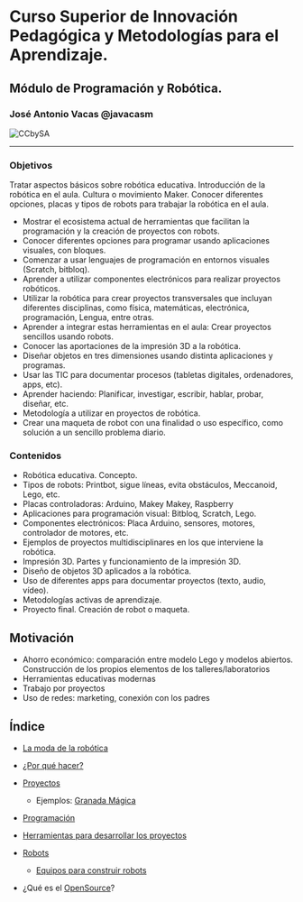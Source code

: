 # Curso Superior de Innovación Pedagógica y Metodologías para el Aprendizaje.

## Módulo de Programación y Robótica.

### José Antonio Vacas @javacasm

![CCbySA](imagenes/CCbySQ_88x31.png)

* * *

### Objetivos

Tratar aspectos básicos sobre robótica educativa. Introducción de la robótica en el aula. Cultura o movimiento Maker.
Conocer diferentes opciones, placas y tipos de robots para trabajar la robótica en el aula.
- Mostrar el ecosistema actual de herramientas que facilitan la programación y la creación de proyectos con robots.
- Conocer diferentes opciones para programar usando aplicaciones visuales, con bloques.
- Comenzar a usar lenguajes de programación en entornos visuales (Scratch, bitbloq).
- Aprender a utilizar componentes electrónicos para realizar proyectos robóticos.
- Utilizar la robótica para crear proyectos transversales que incluyan diferentes disciplinas, como  física,  matemáticas, electrónica, programación, Lengua, entre otras.
- Aprender a integrar estas herramientas en el aula: Crear proyectos sencillos usando robots.
- Conocer las aportaciones de la impresión 3D a la robótica.
- Diseñar objetos en tres dimensiones usando distinta aplicaciones y programas.
- Usar las TIC para documentar procesos (tabletas digitales, ordenadores, apps, etc).
- Aprender haciendo: Planificar, investigar, escribir, hablar, probar, diseñar, etc.
- Metodología a utilizar en proyectos de robótica.
- Crear una maqueta de robot con una finalidad o uso específico, como solución a un sencillo problema diario.



### Contenidos

* Robótica educativa. Concepto.
* Tipos de robots: Printbot, sigue líneas, evita obstáculos, Meccanoid, Lego, etc.
* Placas controladoras: Arduino, Makey Makey, Raspberry
* Aplicaciones para programación visual: Bitbloq, Scratch, Lego.
* Componentes electrónicos: Placa Arduino, sensores, motores, controlador de motores, etc.
* Ejemplos de proyectos multidisciplinares en los que interviene la robótica.
* Impresión 3D. Partes y funcionamiento de la impresión 3D.
* Diseño de objetos 3D aplicados a la robótica.
* Uso de diferentes apps para documentar proyectos (texto, audio, vídeo).
* Metodologías activas de aprendizaje.
* Proyecto final. Creación de robot o maqueta.

## Motivación

* Ahorro económico: comparación entre modelo Lego y modelos abiertos. Construcción de los propios elementos de los talleres/laboratorios
* Herramientas educativas modernas
* Trabajo por proyectos
* Uso de redes: marketing, conexión con los padres

## Índice

* [La moda de la robótica](./moda_robotica.md)
* [¿Por qué hacer?](./makers.md)

* [Proyectos](./Proyectos.md)

  * Ejemplos: [Granada Mágica](./granadaMagica.md)

* [Programación](./programacion.md)
* [Herramientas para desarrollar los proyectos](./herramientas.md)
* [Robots](./Robots.md)
  * [Equipos para construir robots](./Equipos.md)
* ¿Qué es el [OpenSource](./OpenSource.md)?
